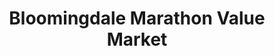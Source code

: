 ---
title: "Bloomingdale Marathon Value Market"
url: /bloomingdale/bloomingdale-marathon-value-market/
shop: convenience
---